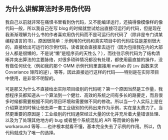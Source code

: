 ## 为什么讲解算法时多用伪代码

我自己以前就非常在痛恨书里看到伪代码，又不能编译运行，还搞得像模像样的像代码一般，所以我自己在写 blog 的时候就尝试给出直接可运行的代码，但是现在我渐渐理解为什么书的作者喜欢用伪代码而不是可运行的代码了（除非是专门讲某编程语言的书）。原因很简单：示例用的代码和真实项目中的代码往往是差别很大的，直接给出可运行的示例代码，读者就会直接拿去运行（因为包括我在内的大部分人都是很懒的，不是说“懒”是程序员的天性么？），而往往示例代码为了结构清晰并突出算法的主要脉络，对很多琐碎情况都没有处理，都使用最直接的操作，没有做任何优化（例如我的那个 GMM 示例代码里直接用 matlab 的 `inv` 函数来求 Covariance 矩阵的逆），等等，因此直接运行这样的代码——特别是在实际项目中使用，是非常不明智的。

可是那又为什么不直接给出实际项目级别的代码呢？第一个原因当然是工作量，我想程序员都知道从一个算法到一个健壮、高效的系统之间有多长的路要走，而且很多时候都需要根据不同的项目环境和需要做不同的修改。所以当一个人实际上是在介绍算法的时候让他去弄一套工业级别的代码出来作为示例，实在是太费力了。当然更重要的原因是：工业级别的代码通常经过大量的优化并充斥着大量错误处理、以及为了处理其他地方的 bug 或者整个系统混乱的 API 等而做的各种 workaround 等等……也许根本就看不懂，基本完全失去了示例的作用。所以，伪代码就成为了唯一的选择。